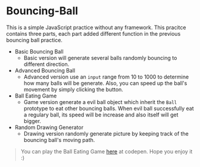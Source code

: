 # Bouncing-Ball

This is a simple JavaScript practice without any framework. This pracitce contains three parts, each part added different function in the previous bouncing ball practice.

- Basic Bouncing Ball
  - Basic version will  generate several balls randomly bouncing to different direction.
- Advanced Bouncing Ball
  - Advanced version use an `input` range from 10 to 1000 to determine how many balls will be generate. Also, you can speed up the ball's movement by simply clicking the button.
- Ball Eating Game
  - Game version generate a evil ball object which inherit the `Ball` prototype to eat other bouncing balls. When evil ball successfully eat a regulary ball, its speed will be increase and also itself will get bigger.
- Random Drawing Generator
  - Drawing version randomly generate picture by keeping track of the bouncing ball's moving path.

> You can play the Ball Eating Game [here](https://codepen.io/HuCW/pen/OvOEZP) at codepen. Hope you enjoy it :)


